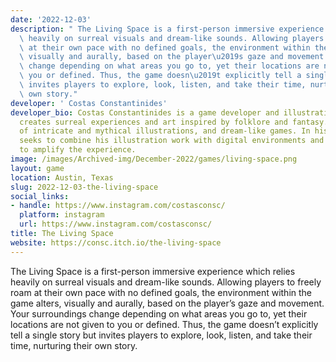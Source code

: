 ```yaml
---
date: '2022-12-03'
description: " The Living Space is a first-person immersive experience which relies\
  \ heavily on surreal visuals and dream-like sounds. Allowing players to freely roam\
  \ at their own pace with no defined goals, the environment within the game alters,\
  \ visually and aurally, based on the player\u2019s gaze and movement. Your surroundings\
  \ change depending on what areas you go to, yet their locations are not given to\
  \ you or defined. Thus, the game doesn\u2019t explicitly tell a single story but\
  \ invites players to explore, look, listen, and take their time, nurturing their\
  \ own story."
developer: ' Costas Constantinides'
developer_bio: Costas Constantinides is a game developer and illustration artist who
  creates surreal experiences and art inspired by folklore and fantasy. His work consists
  of intricate and mythical illustrations, and dream-like games. In his games, he
  seeks to combine his illustration work with digital environments and visual effects
  to amplify the experience.
image: /images/Archived-img/December-2022/games/living-space.png
layout: game
location: Austin, Texas
slug: 2022-12-03-the-living-space
social_links:
- handle: https://www.instagram.com/costasconsc/
  platform: instagram
  url: https://www.instagram.com/costasconsc/
title: The Living Space
website: https://consc.itch.io/the-living-space
---
```


 The Living Space is a first-person immersive experience which relies heavily on surreal visuals and dream-like sounds. Allowing players to freely roam at their own pace with no defined goals, the environment within the game alters, visually and aurally, based on the player’s gaze and movement. Your surroundings change depending on what areas you go to, yet their locations are not given to you or defined. Thus, the game doesn’t explicitly tell a single story but invites players to explore, look, listen, and take their time, nurturing their own story.